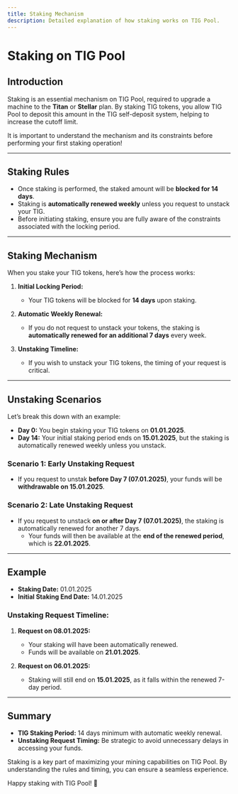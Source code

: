 ```yaml
---
title: Staking Mechanism  
description: Detailed explanation of how staking works on TIG Pool.  
---
```


# Staking on TIG Pool  

## Introduction  

Staking is an essential mechanism on TIG Pool, required to upgrade a machine to the **Titan** or **Stellar** plan. By staking TIG tokens, you allow TIG Pool to deposit this amount in the TIG self-deposit system, helping to increase the cutoff limit.  

It is important to understand the mechanism and its constraints before performing your first staking operation!  

---

## Staking Rules  

- Once staking is performed, the staked amount will be **blocked for 14 days**.  
- Staking is **automatically renewed weekly** unless you request to unstack your TIG.  
- Before initiating staking, ensure you are fully aware of the constraints associated with the locking period.  

---

## Staking Mechanism  

When you stake your TIG tokens, here’s how the process works:  

1. **Initial Locking Period:**  
   - Your TIG tokens will be blocked for **14 days** upon staking.  

2. **Automatic Weekly Renewal:**  
   - If you do not request to unstack your tokens, the staking is **automatically renewed for an additional 7 days** every week.  

3. **Unstaking Timeline:**  
   - If you wish to unstack your TIG tokens, the timing of your request is critical.  

---

## Unstaking Scenarios  

Let’s break this down with an example:  

- **Day 0:** You begin staking your TIG tokens on **01.01.2025**.  
- **Day 14:** Your initial staking period ends on **15.01.2025**, but the staking is automatically renewed weekly unless you unstack.  

### Scenario 1: Early Unstaking Request  

- If you request to unstak **before Day 7 (07.01.2025)**, your funds will be **withdrawable on 15.01.2025**.  

### Scenario 2: Late Unstaking Request  

- If you request to unstack **on or after Day 7 (07.01.2025)**, the staking is automatically renewed for another 7 days.  
  - Your funds will then be available at the **end of the renewed period**, which is **22.01.2025**.  

---

## Example  

- **Staking Date:** 01.01.2025  
- **Initial Staking End Date:** 14.01.2025  

### Unstaking Request Timeline:  

1. **Request on 08.01.2025:**  
   - Your staking will have been automatically renewed.  
   - Funds will be available on **21.01.2025**.  

2. **Request on 06.01.2025:**  
   - Staking will still end on **15.01.2025**, as it falls within the renewed 7-day period.  

---

## Summary  

- **TIG Staking Period:** 14 days minimum with automatic weekly renewal.  
- **Unstaking Request Timing:** Be strategic to avoid unnecessary delays in accessing your funds.  

Staking is a key part of maximizing your mining capabilities on TIG Pool. By understanding the rules and timing, you can ensure a seamless experience.  

Happy staking with TIG Pool! 🚀  
